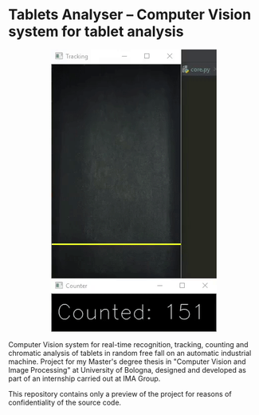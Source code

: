 # Tablets Analyser – Computer Vision system for tablet analysis
<p align="center">
  <img src="https://github.com/bobcorn/tablets-analyser/blob/master/demo/thumb.gif">
</p>

Computer Vision system for real-time recognition, tracking, counting and chromatic analysis of tablets in random free fall on an automatic industrial machine. Project for my Master's degree thesis in "Computer Vision and Image Processing" at University of Bologna, designed and developed as part of an internship carried out at IMA Group.

This repository contains only a preview of the project for reasons of confidentiality of the source code.
